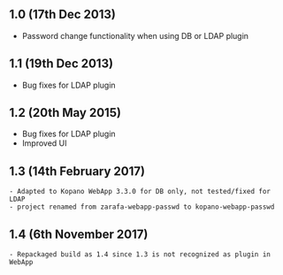 ## 1.0 (17th Dec 2013)

  - Password change functionality when using DB or LDAP plugin

## 1.1 (19th Dec 2013)

  - Bug fixes for LDAP plugin

## 1.2 (20th May 2015)

  - Bug fixes for LDAP plugin
  - Improved UI
  
## 1.3 (14th February 2017)

	- Adapted to Kopano WebApp 3.3.0 for DB only, not tested/fixed for LDAP
	- project renamed from zarafa-webapp-passwd to kopano-webapp-passwd
	
## 1.4 (6th November 2017)

	- Repackaged build as 1.4 since 1.3 is not recognized as plugin in WebApp
